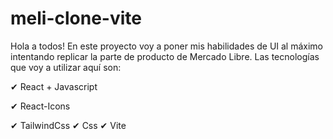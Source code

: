 # meli-clone-vite
Hola a todos! En este proyecto voy a poner mis habilidades de UI al máximo intentando replicar la parte de producto de Mercado Libre.
Las tecnologías que voy a utilizar aquí son:


✔ React + Javascript


✔ React-Icons


✔ TailwindCss
✔ Css
✔ Vite

